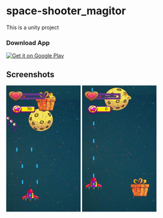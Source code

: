 # space-shooter_magitor
This is a unity project

### Download App
<a href='https://play.google.com/store/apps/details?id=com.game.shooter.magitor'><img alt='Get it on Google Play' src='https://play.google.com/intl/en_us/badges/images/generic/en_badge_web_generic.png' width="220" height="100"/></a>

## Screenshots
<img src="screenshot/1.jpg" width="200" height="340">

<img src="screenshot/2.jpg" width="200" height="340">
